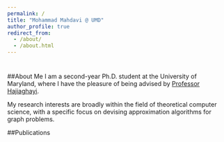 ```yaml
---
permalink: /
title: "Mohammad Mahdavi @ UMD"
author_profile: true
redirect_from: 
  - /about/
  - /about.html
---
```

#
##About Me
I am a second-year Ph.D. student at the University of Maryland, where I have the pleasure of being advised by [Professor Hajiaghayi](https://www.cs.umd.edu/~hajiagha/).

My research interests are broadly within the field of theoretical computer science, with a specific focus on devising approximation algorithms for graph problems.

##Publications
